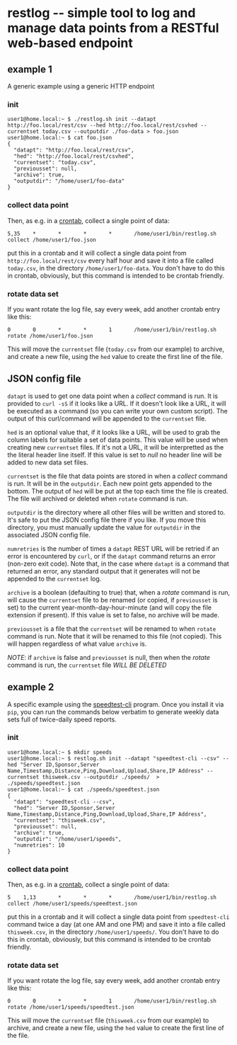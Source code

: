 # restlog -- simple tool to log and manage data points from a RESTful web-based endpoint

## example 1
A generic example using a generic HTTP endpoint
### init
```
user1@home.local:~ $ ./restlog.sh init --datapt http://foo.local/rest/csv --hed http://foo.local/rest/csvhed --currentset today.csv --outputdir ./foo-data > foo.json
user1@home.local:~ $ cat foo.json
{
  "datapt": "http://foo.local/rest/csv",
  "hed": "http://foo.local/rest/csvhed",
  "currentset": "today.csv",
  "previousset": null,
  "archive": true,
  "outputdir": "/home/user1/foo-data"
}
```

### collect data point
Then, as e.g. in a [crontab](https://man7.org/linux/man-pages/man5/crontab.5.html), collect a single point of data:
```
5,35    *       *       *       *       /home/user1/bin/restlog.sh collect /home/user1/foo.json 
```
put this in a crontab and it will collect a single data point from `http://foo.local/rest/csv` every half hour and save it into a file called `today.csv`, in the directory `/home/user1/foo-data`. You don't have to do this in crontab, obviously, but this command is intended to be crontab friendly.

### rotate data set
If you want rotate the log file, say every week, add another crontab entry like this:
```
0       0       *       *       1       /home/user1/bin/restlog.sh rotate /home/user1/foo.json
```
This will move the `currentset` file (`today.csv` from our example) to archive, and create a new file, using the `hed` value to create the first line of the file.

## JSON config file
`datapt` is used to get one data point when a *collect* command is run. It is provided to `curl -sS` if it looks like a URL. If it doesn't look like a URL, it will be executed as a command (so you can write your own custom script). The output of this curl/command will be appended to the `currentset` file.

`hed` is an optional value that, if it looks like a URL, will be used to grab the column labels for suitable a set of data points. This value will be used when creating new `currentset` files. If it's not a URL, it will be interpretted as the the literal header line itself. If this value is set to *null* no header line will be added to new data set files.

`currentset` is the file that data points are stored in when a *collect* command is run. It will be in the `outputdir`. Each new point gets appended to the bottom. The output of `hed` will be put at the top each time the file is created. The file will archived or deleted when `rotate` command is run. 

`outputdir` is the directory where all other files will be written and stored to. It's safe to put the JSON config file there if you like. If you move this directory, you must manually update the value for `outputdir` in the associated JSON config file.

`numretries` is the number of times a `datapt` REST URL will be retried if an error is encountered by `curl`, or if the `datapt` command returns an error (non-zero exit code). Note that, in the case where `datapt` is a command that returned an error, any standard output that it generates will not be appended to the `currentset` log.

`archive` is a boolean (defaulting to true) that, when a *rotate* command is run, will cause the `currentset` file to be renamed (or copied, if `previousset` is set) to the current year-month-day-hour-minute (and will copy the file extension if present). If this value is set to false, no archive will be made. 

`previousset` is a file that the `currentset` will be renamed to when `rotate` command is run. Note that it will be renamed to this file (not copied). This will happen regardless of what value `archive` is.

*NOTE*: if `archive` is false and `previousset` is null, then when the *rotate* command is run, the `currentset` file *WILL BE DELETED* 
## example 2
A specific example using the [speedtest-cli](https://pypi.org/project/speedtest-cli/) program. Once you install it via `pip`, you can run the commands below verbatim to generate weekly data sets full of twice-daily speed reports.
### init
```
user1@home.local:~ $ mkdir speeds
user1@home.local:~ $ restlog.sh init --datapt "speedtest-cli --csv" --hed "Server ID,Sponsor,Server Name,Timestamp,Distance,Ping,Download,Upload,Share,IP Address" --currentset thisweek.csv --outputdir ./speeds/  > ./speeds/speedtest.json
user1@home.local:~ $ cat ./speeds/speedtest.json
{
  "datapt": "speedtest-cli --csv",
  "hed": "Server ID,Sponsor,Server Name,Timestamp,Distance,Ping,Download,Upload,Share,IP Address",
  "currentset": "thisweek.csv",
  "previousset": null,
  "archive": true,
  "outputdir": "/home/user1/speeds",
  "numretries": 10
}
```

### collect data point
Then, as e.g. in a [crontab](https://man7.org/linux/man-pages/man5/crontab.5.html), collect a single point of data:
```
5    1,13       *       *       *       /home/user1/bin/restlog.sh collect /home/user1/speeds/speedtest.json 
```
put this in a crontab and it will collect a single data point from `speedtest-cli` command twice a day (at one AM and one PM) and save it into a file called `thisweek.csv`, in the directory `/home/user1/speeds/`. You don't have to do this in crontab, obviously, but this command is intended to be crontab friendly.

### rotate data set
If you want rotate the log file, say every week, add another crontab entry like this:
```
0       0       *       *       1       /home/user1/bin/restlog.sh rotate /home/user1/speeds/speedtest.json
```
This will move the `currentset` file (`thisweek.csv` from our example) to archive, and create a new file, using the `hed` value to create the first line of the file.
